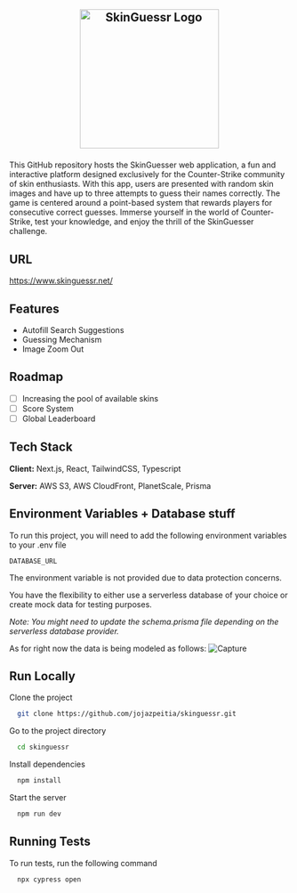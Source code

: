 ## <p align="center"> <img src="https://github.com/user-attachments/assets/887eabf3-438e-45c0-a0dd-291e09f085e8" width="250" alt="SkinGuessr Logo"/> </p>


This GitHub repository hosts the SkinGuesser web application, a fun and interactive platform designed exclusively for the Counter-Strike community of skin enthusiasts. With this app, users are presented with random skin images and have up to three attempts to guess their names correctly. The game is centered around a point-based system that rewards players for consecutive correct guesses. Immerse yourself in the world of Counter-Strike, test your knowledge, and enjoy the thrill of the SkinGuesser challenge.

## URL
https://www.skinguessr.net/

## Features
- Autofill Search Suggestions
- Guessing Mechanism
- Image Zoom Out
## Roadmap
- [ ] Increasing the pool of available skins
- [ ] Score System
- [ ] Global Leaderboard

## Tech Stack
**Client:** Next.js, React, TailwindCSS, Typescript

**Server:**  AWS S3, AWS CloudFront,  PlanetScale, Prisma

## Environment Variables + Database stuff

To run this project, you will need to add the following environment variables to your .env file

`DATABASE_URL`

The environment variable is not provided due to data protection concerns.

You have the flexibility to either use a serverless database of your choice or create mock data for testing purposes.

*Note: You might need to update the schema.prisma file depending on the serverless database provider.*

As for right now the data is being modeled as follows:
![Capture](https://github.com/user-attachments/assets/936a77a7-1d80-4a5a-8b3d-1a3800842103)


## Run Locally

Clone the project

```bash
  git clone https://github.com/jojazpeitia/skinguessr.git
```

Go to the project directory

```bash
  cd skinguessr
```

Install dependencies

```bash
  npm install
```

Start the server

```bash
  npm run dev
```
## Running Tests

To run tests, run the following command

```bash
  npx cypress open
```
